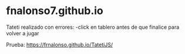 # fnalonso7.github.io
Tateti realizado con errores:
-click en tablero antes de que finalice para volver a jugar

Prueba: https://frnalonso.github.io/TatetiJS/
